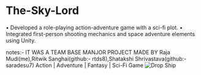 # The-Sky-Lord
• Developed a role-playing action-adventure game with a sci-fi plot.
• Integrated first-person shooting mechanics and space adventure elements using Unity.


notes:-
IT WAS A TEAM BASE MANJOR  PROJECT MADE BY Raja Mudi(me),Ritwik Sanghai(github:- rtds8),Shatakshi Shrivastava(github:- saradesu7)
Action | Adventure | Fantasy | Sci-Fi Game
![Drop Ship](https://user-images.githubusercontent.com/75623749/232967655-e8840cc2-96fc-4c55-8884-538d7980a857.png)
